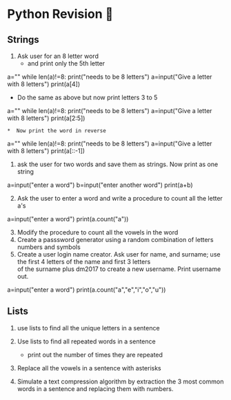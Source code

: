 # Python Revision :dragon_face:
## Strings
1. Ask user for an 8 letter word 
    * and print only the 5th letter

a=""
while len(a)!=8:
	print("needs to be 8 letters")
	a=input("Give a letter with 8 letters")
print(a[4])
   
   *  Do the same as above but now print letters 3 to 5
   
a=""
while len(a)!=8:
	print("needs to be 8 letters")
	a=input("Give a letter with 8 letters")
print(a[2:5])

    *  Now print the word in reverse

a=""
while len(a)!=8:
	print("needs to be 8 letters")
	a=input("Give a letter with 8 letters")
print(a[::-1])

1. ask the user for two words and save them as strings. Now print as one string

a=input("enter a word")
b=input("enter another word")
print(a+b)

2. Ask the user to enter a word and write a procedure to count all the letter a's

a=input("enter a word")
print(a.count("a"))


3. Modify the procedure to count all the vowels in the word
4. Create a passsword generator using a random combination of letters numbers and symbols
5. Create a user login name creator. Ask user for name, and surname; use the first 4 letters of the name and first 3 letters  
of the surname plus dm2017 to create a new username. Print username out.

a=input("enter a word")
print(a.count("a","e","i","o","u"))

## Lists
1. use lists to find all the unique letters in a sentence



2. Use lists to find all repeated words in a sentence
    * print out the number of times they are repeated
3. Replace all the vowels in a sentence with asterisks
4. Simulate a text compression algorithm by extraction the 3 most common words in a sentence and replacing them with numbers.


